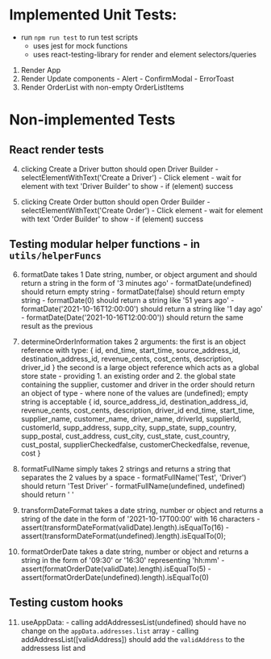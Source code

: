 # Implemented Unit Tests:
  - run `npm run test` to run test scripts
    - uses jest for mock functions
    - uses react-testing-library for render and element selectors/queries
  1. Render App
  2. Render Update components
    - Alert
    - ConfirmModal
    - ErrorToast
  3. Render OrderList with non-empty OrderListItems

# Non-implemented Tests

## React render tests  
  
  4. clicking Create a Driver button should open Driver Builder
    - selectElementWithText('Create a Driver')
    - Click element
    - wait for element with text 'Driver Builder' to show
    - if (element) success

  5. clicking Create Order button should open Order Builder
    - selectElementWithText('Create Order')
    - Click element
    - wait for element with text 'Order Builder' to show
    - if (element) success

## Testing modular helper functions - in `utils/helperFuncs`

  6. formatDate takes 1 Date string, number, or object argument and should return a string in the form of '3 minutes ago'
    - formatDate(undefined) should return empty string
    - formatDate(false) should return empty string
    - formatDate(0) should return a string  like '51 years ago'
    - formatDate('2021-10-16T12:00:00') should return a string like '1 day ago'
    - formatDate(Date('2021-10-16T12:00:00')) should return the same result as the previous

  7. determineOrderInformation takes 2 arguments: the first is an object reference with type:
  {
    id,
    end_time,
    start_time,
    source_address_id,
    destination_address_id,
    revenue_cents,
    cost_cents,
    description,
    driver_id
  }
  the second is a large object reference which acts as a global store state - providing 1. an existing order and 2. the global state containing the supplier, customer and driver in the order should return an object of type - where none of the values are (undefined); empty string is acceptable
  {
    id,
    source_address_id,
    destination_address_id,
    revenue_cents,
    cost_cents,
    description,
    driver_id
    end_time, 
    start_time,
    supplier_name,
    customer_name,
    driver_name,
    driverId,
    supplierId,
    customerId,
    supp_address,
    supp_city,
    supp_state,
    supp_country,
    supp_postal,
    cust_address,
    cust_city,
    cust_state,
    cust_country,
    cust_postal,
    supplierCheckedfalse,
    customerCheckedfalse,
    revenue,
    cost
  }

  8. formatFullName simply takes 2 strings and returns a string that  separates the 2 values by a space
    - formatFullName('Test', 'Driver') should return 'Test Driver'
    - formatFullName(undefined, undefined) should return ' '

  9. transformDateFormat takes a date string, number or object and returns a string of the date in the form of '2021-10-17T00:00' with 16 characters
    - assert(transformDateFormat(validDate).length).isEqualTo(16)
    - assert(transformDateFormat(undefined).length).isEqualTo(0);
  10. formatOrderDate takes a date string, number or object and returns a string in the form of '09:30' or '16:30' representing 'hh:mm'
    - assert(formatOrderDate(validDate).length).isEqualTo(5) 
    - assert(formatOrderDate(undefined).length).isEqualTo(0)

## Testing custom hooks
  11. useAppData:
    - calling addAddressesList(undefined) should have no change on the `appData.addresses.list` array
    - calling addAddressList([validAddress]) should add the `validAddress` to the addressess list and 